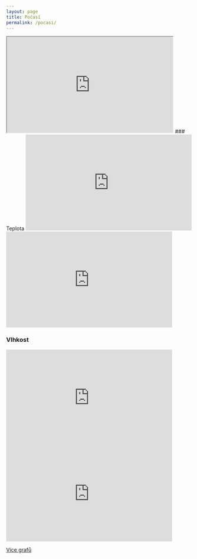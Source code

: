 ```yaml
---
layout: page
title: Počasí
permalink: /pocasi/
---
```

<iframe width="450" height="260" src="https://svojse.tmep.cz/">
</iframe>
### Teplota
<iframe width="450" height="260" style="border: 0px solid #cccccc;" src="https://thingspeak.com/channels/564783/widgets/134182"></iframe>
<iframe width="450" height="260" style="border: 0px solid #cccccc;" src="https://thingspeak.com/channels/564783/charts/1?bgcolor=%23ffffff&color=%23d62020&days=7&dynamic=true&title=Teplota&type=line"></iframe>

### Vlhkost
<iframe width="450" height="260" style="border: 0px solid #cccccc;" src="https://thingspeak.com/channels/564783/widgets/134809"></iframe>

<iframe width="450" height="260" style="border: 0px solid #cccccc;" src="https://thingspeak.com/channels/564783/charts/2?bgcolor=%23ffffff&color=%23d62020&days=7&dynamic=true&title=Vlhkost&type=line"></iframe>

[Více grafů](https://thingspeak.com/channels/564783)